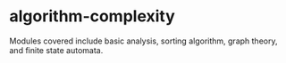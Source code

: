 # algorithm-complexity
Modules covered include basic analysis, sorting algorithm, graph theory, and finite state automata.
